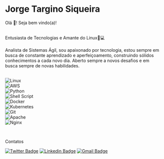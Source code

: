 # Jorge Targino Siqueira

Olá 👋!
Seja bem vindo(a)!<br />

<br />
Entusiasta de Tecnologias e Amante do Linux🐧💻<br />
<br />
Analista de Sistemas Ágil, sou apaixonado por tecnologia, estou sempre em busca de constante aprendizado e aperfeiçoamento, construindo sólidos conhecimentos a cada novo dia. Aberto sempre a novos desafios e em busca sempre de novas habilidades.<br />


<br />

![Linux](https://img.shields.io/badge/Linux-FCC624?style=for-the-badge&logo=linux&logoColor=black) <br />
![AWS](https://img.shields.io/badge/AWS-%23FF9900.svg?style=for-the-badge&logo=amazon-aws&logoColor=white) <br />
![Python](https://img.shields.io/badge/python-3670A0?style=for-the-badge&logo=python&logoColor=ffdd54) <br />
![Shell Script](https://img.shields.io/badge/shell_script-%23121011.svg?style=for-the-badge&logo=gnu-bash&logoColor=white) <br />
![Docker](https://img.shields.io/badge/docker-%230db7ed.svg?style=for-the-badge&logo=docker&logoColor=white) <br />
![Kubernetes](https://img.shields.io/badge/kubernetes-%23326ce5.svg?style=for-the-badge&logo=kubernetes&logoColor=white) <br />
![Git](https://img.shields.io/badge/git-%23F05033.svg?style=for-the-badge&logo=git&logoColor=white) <br />
![Apache](https://img.shields.io/badge/apache-%23D42029.svg?style=for-the-badge&logo=apache&logoColor=white) <br />
![Nginx](https://img.shields.io/badge/nginx-%23009639.svg?style=for-the-badge&logo=nginx&logoColor=white) <br />



<br />

Contatos

[![Twitter Badge](https://img.shields.io/badge/-@jorgetsiqueira-6633cc?style=flat-square&labelColor=6633cc&logo=twitter&logoColor=white&link=https://twitter.com/jorgetsiqueira)](https://twitter.com/jorgetsiqueira) 
[![Linkedin Badge](https://img.shields.io/badge/-JorgeTarginoSiqueira-6633cc?style=flat-square&logo=Linkedin&logoColor=white&link=https://www.linkedin.com/in/jorgetsiqueira/)](https://www.linkedin.com/in/jorgetsiqueira/) 
[![Gmail Badge](https://img.shields.io/badge/-jorgetsiqueira@gmail.com-6633cc?style=flat-square&logo=Gmail&logoColor=white&link=mailto:jorgetsiqueira@gmail.com)](mailto:jorgetsiqueira@gmail.com)


